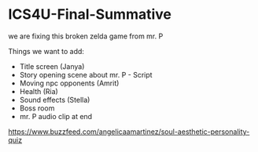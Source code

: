 # ICS4U-Final-Summative

we are fixing this broken zelda game from mr. P

Things we want to add:
- Title screen (Janya)
- Story opening scene about mr. P - Script
- Moving npc opponents (Amrit)
- Health (Ria)
- Sound effects (Stella)
- Boss room 
- mr. P audio clip at end 


https://www.buzzfeed.com/angelicaamartinez/soul-aesthetic-personality-quiz
